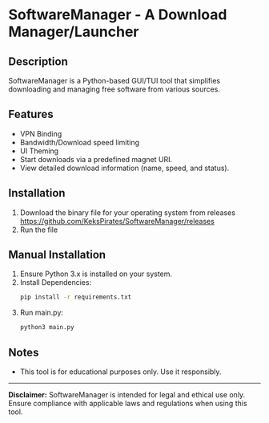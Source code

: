 # SoftwareManager - A Download Manager/Launcher

## Description
SoftwareManager is a Python-based GUI/TUI tool that simplifies downloading and managing free software from various sources.

## Features
- VPN Binding
- Bandwidth/Download speed limiting
- UI Theming
- Start downloads via a predefined magnet URI.
- View detailed download information (name, speed, and status).

## Installation
1. Download the binary file for your operating system from releases
   https://github.com/KeksPirates/SoftwareManager/releases
2. Run the file

## Manual Installation
1. Ensure Python 3.x is installed on your system.
2. Install Dependencies:
   ```bash
   pip install -r requirements.txt
   ```
3. Run main.py:
   ```bash
   python3 main.py
   ```

## Notes
- This tool is for educational purposes only. Use it responsibly.

---

**Disclaimer:** SoftwareManager is intended for legal and ethical use only. Ensure compliance with applicable laws and regulations when using this tool.

